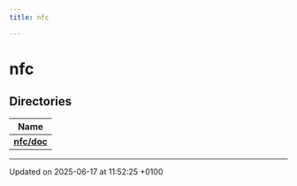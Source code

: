 ```yaml
---
title: nfc

---
```


# nfc



## Directories

| Name           |
| -------------- |
| **[nfc/doc](dir_e961040ac921d9f71436129bb313f539.md#dir-nfc/doc)**  |






-------------------------------

Updated on 2025-06-17 at 11:52:25 +0100
